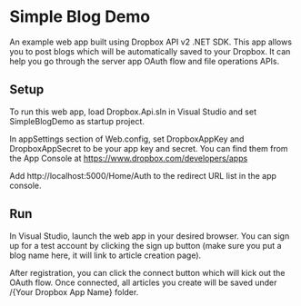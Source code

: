# Simple Blog Demo

An example web app built using Dropbox API v2 .NET SDK. This app allows you to post blogs which will be automatically saved to your Dropbox. It can help you go through the server app OAuth flow and file operations APIs.

## Setup

To run this web app, load Dropbox.Api.sln in Visual Studio and set SimpleBlogDemo as startup project.

In appSettings section of Web.config, set DropboxAppKey and DropboxAppSecret to be your app key and secret. You can find them from the App Console at https://www.dropbox.com/developers/apps

Add http://localhost:5000/Home/Auth to the redirect URL list in the app console.

## Run

In Visual Studio, launch the web app in your desired browser. You can sign up for a test account by clicking the sign up button (make sure you put a blog name here, it will link to article creation page).

After registration, you can click the connect button which will kick out the OAuth flow. Once connected, all articles you create will be saved under /{Your Dropbox App Name} folder.
